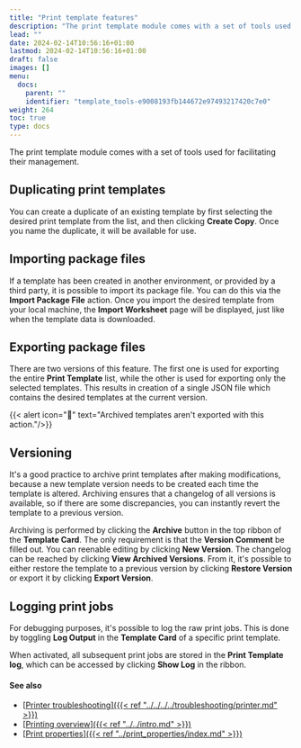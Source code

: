 ```yaml
---
title: "Print template features"
description: "The print template module comes with a set of tools used for facilitating their management."
lead: ""
date: 2024-02-14T10:56:16+01:00
lastmod: 2024-02-14T10:56:16+01:00
draft: false
images: []
menu:
  docs:
    parent: ""
    identifier: "template_tools-e9008193fb144672e97493217420c7e0"
weight: 264
toc: true
type: docs
---
```


The print template module comes with a set of tools used for facilitating their management.

## Duplicating print templates

You can create a duplicate of an existing template by first selecting the desired print template from the list, and then clicking **Create Copy**. Once you name the duplicate, it will be available for use.

## Importing package files

If a template has been created in another environment, or provided by a third party, it is possible to import its package file. You can do this via the **Import Package File** action. Once you import the desired template from your local machine, the **Import Worksheet** page will be displayed, just like when the template data is downloaded.

## Exporting package files

There are two versions of this feature. The first one is used for exporting the entire **Print Template** list, while the other is used for exporting only the selected templates. This results in creation of a single JSON file which contains the desired templates at the current version. 

  {{< alert icon="📝" text="Archived templates aren't exported with this action."/>}}

## Versioning

It's a good practice to archive print templates after making modifications, because a new template version needs to be created each time the template is altered. Archiving ensures that a changelog of all versions is available, so if there are some discrepancies, you can instantly revert the template to a previous version.

Archiving is performed by clicking the **Archive** button in the top ribbon of the **Template Card**. The only requirement is that the **Version Comment** be filled out. You can reenable editing by clicking **New Version**. The changelog can be reached by clicking **View Archived Versions**. From it, it's possible to either restore the template to a previous version by clicking **Restore Version** or export it by clicking **Export Version**.

## Logging print jobs

For debugging purposes, it's possible to log the raw print jobs. This is done by toggling **Log Output** in the **Template Card** of a specific print template.

When activated, all subsequent print jobs are stored in the **Print Template log**, which can be accessed by clicking **Show Log** in the ribbon.

#### See also 

- [<ins>Printer troubleshooting<ins>]({{< ref "../../../../troubleshooting/printer.md" >}})
- [<ins>Printing overview<ins>]({{< ref "../../intro.md" >}})
- [<ins>Print properties<ins>]({{< ref "../print_properties/index.md" >}})